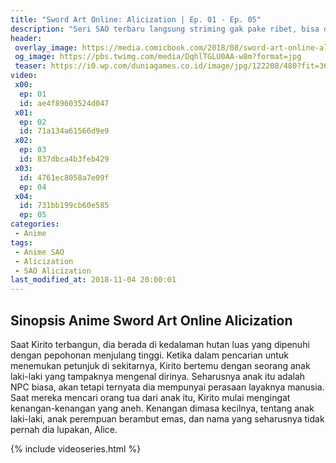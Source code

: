 ```yaml
---
title: "Sword Art Online: Alicization | Ep. 01 - Ep. 05"
description: "Seri SAO terbaru langsung striming gak pake ribet, bisa download juga"
header:
 overlay_image: https://media.comicbook.com/2018/08/sword-art-online-alicization-1129100-640x320.jpeg
 og_image: https://pbs.twimg.com/media/DqhlTGLU0AA-w8m?format=jpg
 teaser: https://i0.wp.com/duniagames.co.id/image/jpg/122208/480?fit=360
video:
 x00:
  ep: 01
  id: ae4f89603524d047
 x01:
  ep: 02
  id: 71a134a61566d9e9
 x02:
  ep: 03
  id: 837dbca4b3feb429
 x03:
  id: 4761ec8058a7e09f
  ep: 04
 x04:
  id: 731bb199cb60e585
  ep: 05
categories:
 - Anime
tags:
 - Anime SAO
 - Alicization
 - SAO Alicization
last_modified_at: 2018-11-04 20:00:01
---
```


## Sinopsis Anime Sword Art Online Alicization

Saat Kirito terbangun, dia berada di kedalaman hutan luas yang dipenuhi dengan pepohonan menjulang tinggi. Ketika dalam pencarian untuk menemukan petunjuk di sekitarnya, Kirito bertemu dengan seorang anak laki-laki yang tampaknya mengenal dirinya. Seharusnya anak itu adalah NPC biasa, akan tetapi ternyata dia mempunyai perasaan layaknya manusia. Saat mereka mencari orang tua dari anak itu, Kirito mulai mengingat kenangan-kenangan yang aneh. Kenangan dimasa kecilnya, tentang anak laki-laki, anak perempuan berambut emas, dan nama yang seharusnya tidak pernah dia lupakan, Alice.

{% include videoseries.html %}
